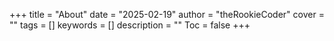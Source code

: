 +++
title = "About"
date = "2025-02-19"
author = "theRookieCoder"
cover = ""
tags = []
keywords = []
description = ""
Toc = false
+++
